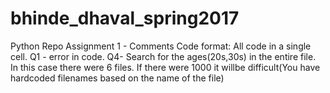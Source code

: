 # bhinde_dhaval_spring2017
Python Repo
Assignment 1 - Comments
Code format: All code in a single cell. Q1 - error in code. 
Q4- Search for the ages(20s,30s) in the entire file. In this case there were 6 files. 
If there were 1000 it willbe difficult(You have hardcoded filenames based on the name of the file)
